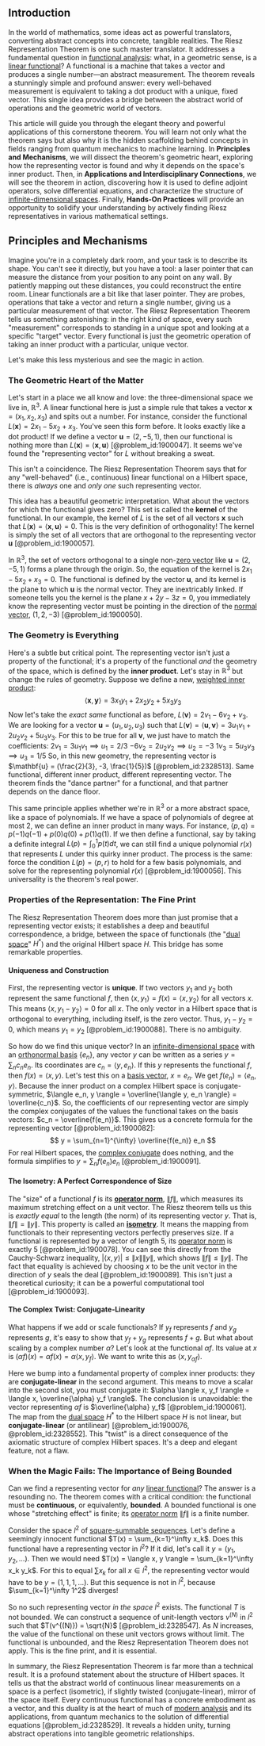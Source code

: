 ## Introduction
In the world of mathematics, some ideas act as powerful translators, converting abstract concepts into concrete, tangible realities. The Riesz Representation Theorem is one such master translator. It addresses a fundamental question in [functional analysis](@article_id:145726): what, in a geometric sense, is a [linear functional](@article_id:144390)? A functional is a machine that takes a vector and produces a single number—an abstract measurement. The theorem reveals a stunningly simple and profound answer: every well-behaved measurement is equivalent to taking a dot product with a unique, fixed vector. This single idea provides a bridge between the abstract world of operations and the geometric world of vectors.

This article will guide you through the elegant theory and powerful applications of this cornerstone theorem. You will learn not only what the theorem says but also why it is the hidden scaffolding behind concepts in fields ranging from quantum mechanics to machine learning. In **Principles and Mechanisms**, we will dissect the theorem's geometric heart, exploring how the representing vector is found and why it depends on the space's inner product. Then, in **Applications and Interdisciplinary Connections**, we will see the theorem in action, discovering how it is used to define adjoint operators, solve differential equations, and characterize the structure of [infinite-dimensional spaces](@article_id:140774). Finally, **Hands-On Practices** will provide an opportunity to solidify your understanding by actively finding Riesz representatives in various mathematical settings.

## Principles and Mechanisms

Imagine you're in a completely dark room, and your task is to describe its shape. You can't see it directly, but you have a tool: a laser pointer that can measure the distance from your position to any point on any wall. By patiently mapping out these distances, you could reconstruct the entire room. Linear functionals are a bit like that laser pointer. They are probes, operations that take a vector and return a single number, giving us a particular measurement of that vector. The Riesz Representation Theorem tells us something astonishing: in the right kind of space, every such "measurement" corresponds to standing in a unique spot and looking at a specific "target" vector. Every functional is just the geometric operation of taking an inner product with a particular, unique vector.

Let's make this less mysterious and see the magic in action.

### The Geometric Heart of the Matter

Let's start in a place we all know and love: the three-dimensional space we live in, $\mathbb{R}^3$. A linear functional here is just a simple rule that takes a vector $\mathbf{x} = (x_1, x_2, x_3)$ and spits out a number. For instance, consider the functional $L(\mathbf{x}) = 2x_1 - 5x_2 + x_3$. You've seen this form before. It looks exactly like a dot product! If we define a vector $\mathbf{u} = (2, -5, 1)$, then our functional is nothing more than $L(\mathbf{x}) = \langle \mathbf{x}, \mathbf{u} \rangle$ [@problem_id:1900047]. It seems we've found the "representing vector" for $L$ without breaking a sweat.

This isn't a coincidence. The Riesz Representation Theorem says that for any "well-behaved" (i.e., continuous) linear functional on a Hilbert space, there is *always* one and *only one* such representing vector.

This idea has a beautiful geometric interpretation. What about the vectors for which the functional gives zero? This set is called the **kernel** of the functional. In our example, the kernel of $L$ is the set of all vectors $\mathbf{x}$ such that $L(\mathbf{x}) = \langle \mathbf{x}, \mathbf{u} \rangle = 0$. This is the very definition of orthogonality! The kernel is simply the set of all vectors that are orthogonal to the representing vector $\mathbf{u}$ [@problem_id:1900057].

In $\mathbb{R}^3$, the set of vectors orthogonal to a single non-[zero vector](@article_id:155695) like $\mathbf{u} = (2, -5, 1)$ forms a plane through the origin. So, the equation of the kernel is $2x_1 - 5x_2 + x_3 = 0$. The functional is defined by the vector $\mathbf{u}$, and its kernel is the plane to which $\mathbf{u}$ is the normal vector. They are inextricably linked. If someone tells you the kernel is the plane $x + 2y - 3z = 0$, you immediately know the representing vector must be pointing in the direction of the [normal vector](@article_id:263691), $(1, 2, -3)$ [@problem_id:1900050].

### The Geometry is Everything

Here's a subtle but critical point. The representing vector isn't just a property of the functional; it's a property of the functional *and* the geometry of the space, which is defined by the **inner product**. Let's stay in $\mathbb{R}^3$ but change the rules of geometry. Suppose we define a new, [weighted inner product](@article_id:163383):
$$ \langle \mathbf{x}, \mathbf{y} \rangle = 3x_1y_1 + 2x_2y_2 + 5x_3y_3 $$
Now let's take the *exact same* functional as before, $L(\mathbf{v}) = 2v_1 - 6v_2 + v_3$. We are looking for a vector $\mathbf{u} = (u_1, u_2, u_3)$ such that $L(\mathbf{v}) = \langle \mathbf{u}, \mathbf{v} \rangle = 3u_1v_1 + 2u_2v_2 + 5u_3v_3$.
For this to be true for all $\mathbf{v}$, we just have to match the coefficients:
$2v_1 = 3u_1v_1 \implies u_1 = 2/3$
$-6v_2 = 2u_2v_2 \implies u_2 = -3$
$1v_3 = 5u_3v_3 \implies u_3 = 1/5$
So, in this new geometry, the representing vector is $\mathbf{u} = (\frac{2}{3}, -3, \frac{1}{5})$ [@problem_id:2328513]. Same functional, different inner product, different representing vector. The theorem finds the "dance partner" for a functional, and that partner depends on the dance floor.

This same principle applies whether we're in $\mathbb{R}^3$ or a more abstract space, like a space of polynomials. If we have a space of polynomials of degree at most 2, we can define an inner product in many ways. For instance, $\langle p, q \rangle = p(-1)q(-1) + p(0)q(0) + p(1)q(1)$. If we then define a functional, say by taking a definite integral $L(p) = \int_0^1 p(t) dt$, we can still find a unique polynomial $r(x)$ that represents $L$ under this quirky inner product. The process is the same: force the condition $L(p) = \langle p, r \rangle$ to hold for a few basis polynomials, and solve for the representing polynomial $r(x)$ [@problem_id:1900056]. This universality is the theorem's real power.

### Properties of the Representation: The Fine Print

The Riesz Representation Theorem does more than just promise that a representing vector exists; it establishes a deep and beautiful correspondence, a bridge, between the space of functionals (the "[dual space](@article_id:146451)" $H^*$) and the original Hilbert space $H$. This bridge has some remarkable properties.

#### Uniqueness and Construction
First, the representing vector is **unique**. If two vectors $y_1$ and $y_2$ both represent the same functional $f$, then $\langle x, y_1 \rangle = f(x) = \langle x, y_2 \rangle$ for all vectors $x$. This means $\langle x, y_1 - y_2 \rangle = 0$ for all $x$. The only vector in a Hilbert space that is orthogonal to everything, including itself, is the zero vector. Thus, $y_1 - y_2 = 0$, which means $y_1 = y_2$ [@problem_id:1900088]. There is no ambiguity.

So how do we find this unique vector? In an [infinite-dimensional space](@article_id:138297) with an [orthonormal basis](@article_id:147285) $\{e_n\}$, any vector $y$ can be written as a series $y = \sum_n c_n e_n$. Its coordinates are $c_n = \langle y, e_n \rangle$. If this $y$ represents the functional $f$, then $f(x) = \langle x, y \rangle$. Let's test this on a [basis vector](@article_id:199052), $x = e_n$. We get $f(e_n) = \langle e_n, y \rangle$. Because the inner product on a complex Hilbert space is conjugate-symmetric, $\langle e_n, y \rangle = \overline{\langle y, e_n \rangle} = \overline{c_n}$. So, the coefficients of our representing vector are simply the complex conjugates of the values the functional takes on the basis vectors: $c_n = \overline{f(e_n)}$. This gives us a concrete formula for the representing vector [@problem_id:1900082]:
$$ y = \sum_{n=1}^{\infty} \overline{f(e_n)} e_n $$
For real Hilbert spaces, the [complex conjugate](@article_id:174394) does nothing, and the formula simplifies to $y = \sum_n f(e_n) e_n$ [@problem_id:1900091].

#### The Isometry: A Perfect Correspondence of Size
The "size" of a functional $f$ is its **[operator norm](@article_id:145733)**, $\|f\|$, which measures its maximum stretching effect on a unit vector. The Riesz theorem tells us this is *exactly equal* to the length (the norm) of its representing vector $y$. That is, $\|f\| = \|y\|$. This property is called an **[isometry](@article_id:150387)**. It means the mapping from functionals to their representing vectors perfectly preserves size. If a functional is represented by a vector of length 5, its [operator norm](@article_id:145733) is exactly 5 [@problem_id:1900078]. You can see this directly from the Cauchy-Schwarz inequality, $|\langle x, y \rangle| \le \|x\|\|y\|$, which shows $\|f\| \le \|y\|$. The fact that equality is achieved by choosing $x$ to be the unit vector in the direction of $y$ seals the deal [@problem_id:1900089]. This isn't just a theoretical curiosity; it can be a powerful computational tool [@problem_id:1900093].

#### The Complex Twist: Conjugate-Linearity
What happens if we add or scale functionals? If $y_f$ represents $f$ and $y_g$ represents $g$, it's easy to show that $y_f + y_g$ represents $f+g$. But what about scaling by a complex number $\alpha$? Let's look at the functional $\alpha f$. Its value at $x$ is $(\alpha f)(x) = \alpha f(x) = \alpha \langle x, y_f \rangle$. We want to write this as $\langle x, y_{\alpha f} \rangle$.

Here we bump into a fundamental property of complex inner products: they are **conjugate-linear** in the second argument. This means to move a scalar into the second slot, you must conjugate it: $\alpha \langle x, y_f \rangle = \langle x, \overline{\alpha} y_f \rangle$. The conclusion is unavoidable: the vector representing $\alpha f$ is $\overline{\alpha} y_f$ [@problem_id:1900061]. The map from the [dual space](@article_id:146451) $H^*$ to the Hilbert space $H$ is not linear, but **conjugate-linear** (or antilinear) [@problem_id:1900076, @problem_id:2328552]. This "twist" is a direct consequence of the axiomatic structure of complex Hilbert spaces. It's a deep and elegant feature, not a flaw.

### When the Magic Fails: The Importance of Being Bounded

Can we find a representing vector for *any* [linear functional](@article_id:144390)? The answer is a resounding no. The theorem comes with a critical condition: the functional must be **continuous**, or equivalently, **bounded**. A bounded functional is one whose "stretching effect" is finite; its [operator norm](@article_id:145733) $\|f\|$ is a finite number.

Consider the space $l^2$ of [square-summable sequences](@article_id:185176). Let's define a seemingly innocent functional $T(x) = \sum_{k=1}^\infty x_k$. Does this functional have a representing vector in $l^2$? If it did, let's call it $y = (y_1, y_2, \dots)$. Then we would need $T(x) = \langle x, y \rangle = \sum_{k=1}^\infty x_k y_k$. For this to equal $\sum x_k$ for all $x \in l^2$, the representing vector would have to be $y = (1, 1, 1, \dots)$. But this sequence is not in $l^2$, because $\sum_{k=1}^\infty 1^2$ diverges!

So no such representing vector *in the space* $l^2$ exists. The functional $T$ is not bounded. We can construct a sequence of unit-length vectors $v^{(N)}$ in $l^2$ such that $T(v^{(N)}) = \sqrt{N}$ [@problem_id:2328547]. As $N$ increases, the value of the functional on these unit vectors grows without limit. The functional is unbounded, and the Riesz Representation Theorem does not apply. This is the fine print, and it is essential.

In summary, the Riesz Representation Theorem is far more than a technical result. It is a profound statement about the structure of Hilbert spaces. It tells us that the abstract world of continuous linear measurements on a space is a perfect (isometric), if slightly twisted (conjugate-linear), mirror of the space itself. Every continuous functional has a concrete embodiment as a vector, and this duality is at the heart of much of [modern analysis](@article_id:145754) and its applications, from quantum mechanics to the solution of differential equations [@problem_id:2328529]. It reveals a hidden unity, turning abstract operations into tangible geometric relationships.
